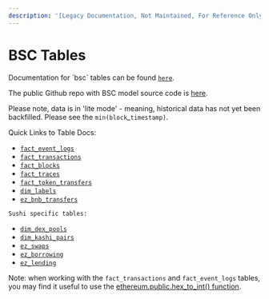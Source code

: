 ```yaml
---
description: '[Legacy Documentation, Not Maintained, For Reference Only]'
---
```


# BSC Tables

Documentation for \`bsc\` tables can be found [`here`](https://flipsidecrypto.github.io/bsc-models/#!/overview).

The public Github repo with BSC model source code is [here](https://github.com/FlipsideCrypto/bsc-models).

Please note, data is in 'lite mode' - meaning, historical data has not yet been backfilled. Please see the `min(block`\_`timestamp)`.&#x20;

Quick Links to Table Docs:

* [`fact_event_logs`](https://flipsidecrypto.github.io/bsc-models/#!/model/model.bsc\_models.core\_\_fact\_event\_logs)
* [`fact_transactions`](https://flipsidecrypto.github.io/bsc-models/#!/model/model.bsc\_models.core\_\_fact\_transactions)
* [`fact_blocks`](https://flipsidecrypto.github.io/bsc-models/#!/model/model.bsc\_models.core\_\_fact\_blocks)
* [`fact_traces`](https://flipsidecrypto.github.io/bsc-models/#!/model/model.bsc\_models.core\_\_fact\_traces)
* [`fact_token_transfers`](https://flipsidecrypto.github.io/bsc-models/#!/model/model.bsc\_models.core\_\_fact\_token\_transfers)
* [`dim_labels`](https://flipsidecrypto.github.io/bsc-models/#!/model/model.bsc\_models.core\_\_dim\_labels)
* [`ez_bnb_transfers`](https://flipsidecrypto.github.io/bsc-models/#!/model/model.bsc\_models.core\_\_ez\_bnb\_transfers)

`Sushi specific tables:`

* [`dim_dex_pools`](https://flipsidecrypto.github.io/bsc-models/#!/model/model.bsc\_models.sushi\_\_dim\_dex\_pools)
* [`dim_kashi_pairs`](https://cloud.getdbt.com/accounts/1258/runs/77461492/docs/#!/model/model.bsc\_models.sushi\_\_dim\_kashi\_pairs)
* [`ez_swaps`](https://flipsidecrypto.github.io/bsc-models/#!/model/model.bsc\_models.sushi\_\_ez\_swaps)
* [`ez_borrowing`](https://cloud.getdbt.com/accounts/1258/runs/77461492/docs/#!/model/model.bsc\_models.sushi\_\_ez\_borrowing)
* [`ez_lending`](https://cloud.getdbt.com/accounts/1258/runs/77461492/docs/#!/model/model.bsc\_models.sushi\_\_ez\_lending)



Note: when working with the `fact_transactions` and `fact_event_logs` tables, you may find it useful to use the [ethereum.public.hex\_to\_int() function](../../../resources/hex-to-integer-function.md).
